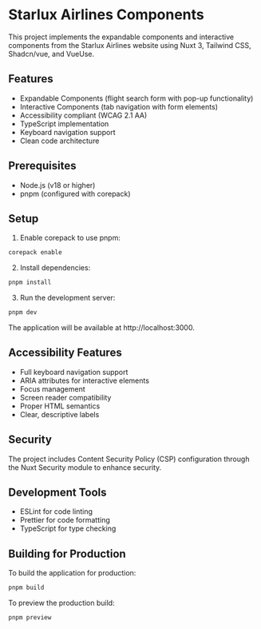 # Starlux Airlines Components

This project implements the expandable components and interactive components from the Starlux Airlines website using Nuxt 3, Tailwind CSS, Shadcn/vue, and VueUse.

## Features

- Expandable Components (flight search form with pop-up functionality)
- Interactive Components (tab navigation with form elements)
- Accessibility compliant (WCAG 2.1 AA)
- TypeScript implementation
- Keyboard navigation support
- Clean code architecture

## Prerequisites

- Node.js (v18 or higher)
- pnpm (configured with corepack)

## Setup

1. Enable corepack to use pnpm:

```bash
corepack enable
```

2. Install dependencies:

```bash
pnpm install
```

3. Run the development server:

```bash
pnpm dev
```

The application will be available at http://localhost:3000.

## Accessibility Features

- Full keyboard navigation support
- ARIA attributes for interactive elements
- Focus management
- Screen reader compatibility
- Proper HTML semantics
- Clear, descriptive labels

## Security

The project includes Content Security Policy (CSP) configuration through the Nuxt Security module to enhance security.

## Development Tools

- ESLint for code linting
- Prettier for code formatting
- TypeScript for type checking

## Building for Production

To build the application for production:

```bash
pnpm build
```

To preview the production build:

```bash
pnpm preview
```